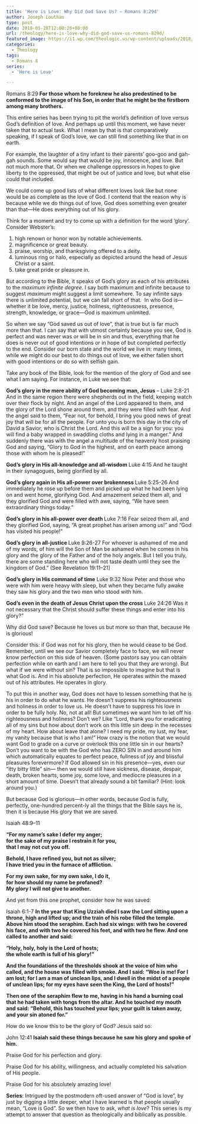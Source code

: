 ```yaml
---
title: 'Here is Love: Why Did God Save Us? – Romans 8:29d'
author: Joseph Louthan
type: post
date: 2018-05-28T12:00:26+00:00
url: /theology/here-is-love-why-did-god-save-us-romans-829d/
featured_image: https://i1.wp.com/theologic.us/wp-content/uploads/2018/05/seraphimandisaiah.jpg?resize=825%2C510
categories:
  - Theology
tags:
  - Romans 8
series:
  - 'Here is Love'

---
```

<p class="p1">
  Romans 8:29<b><i> </i>For those whom he foreknew he also predestined to be conformed to the image of his Son, in order that he might be the firstborn among many brothers. </b>
</p>

<p class="p1">
  This entire series has been trying to pit the world’s definition of love versus God’s definition of love. And perhaps up until this moment, we have never taken that to actual task. What I mean by that is that comparatively speaking, if I speak of God’s love, we can still find something like that in on earth.
</p>

<p class="p1">
  For example, the laughter of a tiny infant to their parents’ goo-goo and gah-gah sounds. Some would say that would be joy, innocence, and love. But not much more that. Or when we challenge oppressors in hopes to give liberty to the oppressed, that might be out of justice and love, but what else could that included.
</p>

<p class="p1">
  We could come up good lists of what different loves look like but none would be as complete as the love of God. I contend that the reason why is because while we do things out of love, God does something even greater than that—He does everything out of his glory.
</p>

<p class="p1">
  Think for a moment and try to come up with a definition for the word ‘glory’. Consider Webster’s:
</p>

<ol class="ol1">
  <li class="li1">
    high renown or honor won by notable achievements.
  </li>
  <li class="li1">
    magnificence or great beauty.
  </li>
  <li class="li1">
    praise, worship, and thanksgiving offered to a deity.
  </li>
  <li class="li1">
    luminous ring or halo, especially as depicted around the head of Jesus Christ or a saint.
  </li>
  <li class="li1">
    take great pride or pleasure in.
  </li>
</ol>

<p class="p1">
  But according to the Bible, it speaks of God’s glory as each of his attributes to the <i>maximum infinite degree</i>. I say both maximum and infinite because to suggest <i>maximum</i> might suggest a limit somewhere. To say infinite says there is unlimited potential, but we can fall short of that.<span class="Apple-converted-space">  </span>In who God is—whether it be love, mercy, justice, holiness, righteousness, presence, strength, knowledge, or grace—God is maximum unlimited.
</p>

<p class="p1">
  So when we say “God saved us out of love”, that is true but is far much more than that. I can say that with utmost certainty because you see, God is perfect and was never was or will be in sin and thus, everything that he does is never out of good intentions or in hope of but completed perfectly to the end. Consider our born state and the world we live in: many times, while we might do our best to do things out of love, we either fallen short with good intentions or do so with selfish gain.
</p>

<p class="p1">
  Take any book of the Bible, look for the mention of the glory of God and see what I am saying. For instance, in Luke we see that:
</p>

<p class="p1">
  <b>God’s glory in the mere ability of God becoming man, Jesus</b> &#8211; Luke 2:8-21 And in the same region there were shepherds out in the field, keeping watch over their flock by night. And an angel of the Lord appeared to them, and the glory of the Lord shone around them, and they were filled with fear. And the angel said to them, “Fear not, for behold, I bring you good news of great joy that will be for all the people. For unto you is born this day in the city of David a Savior, who is Christ the Lord. And this will be a sign for you: you will find a baby wrapped in swaddling cloths and lying in a manger.” And suddenly there was with the angel a multitude of the heavenly host praising God and saying, “Glory to God in the highest, and on earth peace among those with whom he is pleased!”
</p>

<p class="p1">
  <b>God’s glory in His all-knowledge and all-wisdom</b> Luke 4:15 And he taught in their synagogues, being glorified by all.
</p>

<p class="p1">
  <b>God’s glory again in His all-power over brokenness </b>Luke 5:25-26 And immediately he rose up before them and picked up what he had been lying on and went home, glorifying God. And amazement seized them all, and they glorified God and were filled with awe, saying, “We have seen extraordinary things today.”
</p>

<p class="p1">
  <b>God’s glory in his all-power over death </b>Luke 7:16 Fear seized them all, and they glorified God, saying, “A great prophet has arisen among us!” and “God has visited his people!”
</p>

<p class="p1">
  <b>God’s glory in all-justice </b>Luke 9:26-27 For whoever is ashamed of me and of my words, of him will the Son of Man be ashamed when he comes in his glory and the glory of the Father and of the holy angels. But I tell you truly, there are some standing here who will not taste death until they see the kingdom of God.” (See Revelation 19:11–21]
</p>

<p class="p1">
  <b>God’s glory in His command of time</b> Luke 9:32 Now Peter and those who were with him were heavy with sleep, but when they became fully awake they saw his glory and the two men who stood with him.
</p>

<p class="p1">
  <b>God’s even in the death of Jesus Christ upon the cross </b>Luke 24:26 Was it not necessary that the Christ should suffer these things and enter into his glory?”
</p>

<p class="p1">
  Why did God save? Because he loves us but more so than that, because He is glorious!
</p>

<p class="p1">
  Consider this: if God was not for his glory, then he would cease to be God. Remember, until we see our Savior completely face to face, we will never know perfection on this side of heaven. (Some pastors say you can obtain perfection while on earth and I am here to tell you that they are wrong). But what if we were without sin? That is so impossible to imagine but that is what God is. And in his absolute perfection, He operates within the maxed out of his attributes. He operates in glory.
</p>

<p class="p1">
  To put this in another way, God does not have to lessen something that he is his in order to do what he wants. He doesn’t suppress his righteousness and holiness in order to love us. He doesn’t have to suppress his love in order to be fully holy. No, not at all! But sometimes we want him to let off his righteousness and holiness? Don’t we? Like “Lord, thank you for eradicating all of my sins but how about don’t work on this little sin deep in the recesses of my heart. How about leave that alone? I need my pride, my lust, my fear, my vanity because that is who I am!” How crazy is the notion that we would want God to grade on a curve or overlook this one little sin in our hearts? Don’t you want to be with the God who has ZERO SIN in and around him which automatically equates to perfect peace, fullness of joy and blissful pleasures forevermore? If God allowed sin in his presence—yes, even our “itty bitty little” sin— then we would still have sickness, disease, despair, death, broken hearts, some joy, some love, and mediocre pleasures in a short amount of time. Doesn’t that already sound a bit familiar? (Hint: look around you.)
</p>

<p class="p1">
  But because God is glorious—in other words, because God is fully, perfectly, one-hundred percent-ly all the things that the Bible says he is, then it is because His glory that we are saved.
</p>

<p class="p1">
  Isaiah 48:9–11
</p>

<p class="p2">
  <b>“For my name’s sake I defer my anger;<br /> for the sake of my praise I restrain it for you,<br /> that I may not cut you off.</b>
</p>

<p class="p2">
  <b>Behold, I have refined you, but not as silver;<br /> I have tried you in the furnace of affliction.</b>
</p>

<p class="p2">
  <b>For my own sake, for my own sake, I do it,<br /> for how should my name be profaned?<br /> My glory I will not give to another.</b>
</p>

<p class="p1">
  And yet from this one prophet, consider how he was saved:
</p>

<p class="p1">
  Isaiah 6:1-7 <b>In the year that King Uzziah died I saw the Lord sitting upon a throne, high and lifted up; and the train of his robe filled the temple. Above him stood the seraphim. Each had six wings: with two he covered his face, and with two he covered his feet, and with two he flew. And one called to another and said:</b>
</p>

<p class="p1">
  <b>“Holy, holy, holy is the Lord of hosts;<br /> the whole earth is full of his glory!”</b>
</p>

<p class="p1">
  <b>And the foundations of the thresholds shook at the voice of him who called, and the house was filled with smoke. And I said: “Woe is me! For I am lost; for I am a man of unclean lips, and I dwell in the midst of a people of unclean lips; for my eyes have seen the King, the Lord of hosts!”</b>
</p>

<p class="p1">
  <b>Then one of the seraphim flew to me, having in his hand a burning coal that he had taken with tongs from the altar. And he touched my mouth and said: “Behold, this has touched your lips; your guilt is taken away, and your sin atoned for.”</b>
</p>

<p class="p1">
  How do we know this to be the glory of God? Jesus said so:
</p>

<p class="p1">
  John 12:41 <b>Isaiah said these things because he saw his glory and spoke of him.</b>
</p>

<p class="p1">
  Praise God for his perfection and glory.
</p>

<p class="p1">
  Praise God for his ability, willingness, and actually completed his salvation of His people.
</p>

<p class="p1">
  Praise God for his absolutely amazing love!
</p>

<p class="p4">
  <b>Series</b>: Intrigued by the postmodern oft-used answer of “God is love”, by just by digging a little deeper, what I have learned is that people usually mean, “Love is God”. So we then have to ask, <i>what is love</i>? This series is my attempt to answer that question as theologically and biblically as possible.
</p>
